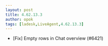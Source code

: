 ```yaml
---
layout: post
title: 4.62.13.3
author: opok
tags: [ladesk,LiveAgent,4.62.13.3]
---
```


- [Fix] Empty rows in Chat overview (#6421)
